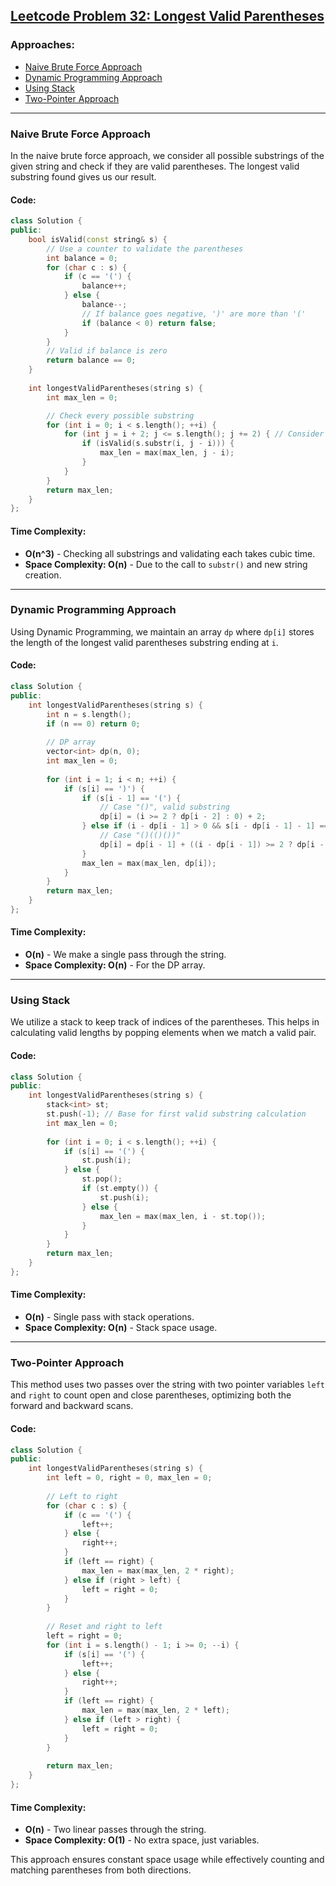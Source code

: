 ## [Leetcode Problem 32: Longest Valid Parentheses](https://leetcode.com/problems/longest-valid-parentheses/)

### Approaches:
- [Naive Brute Force Approach](#naive-brute-force-approach)
- [Dynamic Programming Approach](#dynamic-programming-approach)
- [Using Stack](#using-stack)
- [Two-Pointer Approach](#two-pointer-approach)

---

### Naive Brute Force Approach

In the naive brute force approach, we consider all possible substrings of the given string and check if they are valid parentheses. The longest valid substring found gives us our result.

#### Code:
```cpp
class Solution {
public:
    bool isValid(const string& s) {
        // Use a counter to validate the parentheses
        int balance = 0;
        for (char c : s) {
            if (c == '(') {
                balance++;
            } else {
                balance--;
                // If balance goes negative, ')' are more than '('
                if (balance < 0) return false;
            }
        }
        // Valid if balance is zero
        return balance == 0;
    }
    
    int longestValidParentheses(string s) {
        int max_len = 0;

        // Check every possible substring
        for (int i = 0; i < s.length(); ++i) {
            for (int j = i + 2; j <= s.length(); j += 2) { // Consider even length substrings only
                if (isValid(s.substr(i, j - i))) {
                    max_len = max(max_len, j - i);
                }
            }
        }
        return max_len;
    }
};
```

#### Time Complexity:
- **O(n^3)** - Checking all substrings and validating each takes cubic time.
- **Space Complexity: O(n)** - Due to the call to `substr()` and new string creation.

---

### Dynamic Programming Approach

Using Dynamic Programming, we maintain an array `dp` where `dp[i]` stores the length of the longest valid parentheses substring ending at `i`.

#### Code:
```cpp
class Solution {
public:
    int longestValidParentheses(string s) {
        int n = s.length();
        if (n == 0) return 0;
        
        // DP array
        vector<int> dp(n, 0);
        int max_len = 0;
        
        for (int i = 1; i < n; ++i) {
            if (s[i] == ')') {
                if (s[i - 1] == '(') {
                    // Case "()", valid substring
                    dp[i] = (i >= 2 ? dp[i - 2] : 0) + 2;
                } else if (i - dp[i - 1] > 0 && s[i - dp[i - 1] - 1] == '(') {
                    // Case "()(()())"
                    dp[i] = dp[i - 1] + ((i - dp[i - 1]) >= 2 ? dp[i - dp[i - 1] - 2] : 0) + 2;
                }
                max_len = max(max_len, dp[i]);
            }
        }
        return max_len;
    }
};
```

#### Time Complexity:
- **O(n)** - We make a single pass through the string.
- **Space Complexity: O(n)** - For the DP array.

---

### Using Stack

We utilize a stack to keep track of indices of the parentheses. This helps in calculating valid lengths by popping elements when we match a valid pair.

#### Code:
```cpp
class Solution {
public:
    int longestValidParentheses(string s) {
        stack<int> st;
        st.push(-1); // Base for first valid substring calculation
        int max_len = 0;
        
        for (int i = 0; i < s.length(); ++i) {
            if (s[i] == '(') {
                st.push(i);
            } else {
                st.pop();
                if (st.empty()) {
                    st.push(i);
                } else {
                    max_len = max(max_len, i - st.top());
                }
            }
        }
        return max_len;
    }
};
```

#### Time Complexity:
- **O(n)** - Single pass with stack operations.
- **Space Complexity: O(n)** - Stack space usage.

---

### Two-Pointer Approach

This method uses two passes over the string with two pointer variables `left` and `right` to count open and close parentheses, optimizing both the forward and backward scans.

#### Code:
```cpp
class Solution {
public:
    int longestValidParentheses(string s) {
        int left = 0, right = 0, max_len = 0;
        
        // Left to right
        for (char c : s) {
            if (c == '(') {
                left++;
            } else {
                right++;
            }
            if (left == right) {
                max_len = max(max_len, 2 * right);
            } else if (right > left) {
                left = right = 0;
            }
        }
        
        // Reset and right to left
        left = right = 0;
        for (int i = s.length() - 1; i >= 0; --i) {
            if (s[i] == '(') {
                left++;
            } else {
                right++;
            }
            if (left == right) {
                max_len = max(max_len, 2 * left);
            } else if (left > right) {
                left = right = 0;
            }
        }
        
        return max_len;
    }
};
```

#### Time Complexity:
- **O(n)** - Two linear passes through the string.
- **Space Complexity: O(1)** - No extra space, just variables. 

This approach ensures constant space usage while effectively counting and matching parentheses from both directions.

